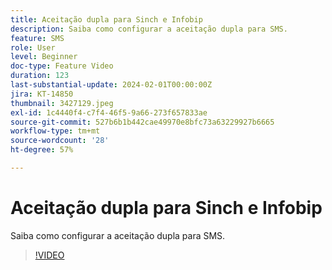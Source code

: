 ```yaml
---
title: Aceitação dupla para Sinch e Infobip
description: Saiba como configurar a aceitação dupla para SMS.
feature: SMS
role: User
level: Beginner
doc-type: Feature Video
duration: 123
last-substantial-update: 2024-02-01T00:00:00Z
jira: KT-14850
thumbnail: 3427129.jpeg
exl-id: 1c4440f4-c7f4-46f5-9a66-273f657833ae
source-git-commit: 527b6b1b442cae49970e8bfc73a63229927b6665
workflow-type: tm+mt
source-wordcount: '28'
ht-degree: 57%

---
```


# Aceitação dupla para Sinch e Infobip

Saiba como configurar a aceitação dupla para SMS.

>[!VIDEO](https://video.tv.adobe.com/v/3440282/?learn=on&captions=por_br)
